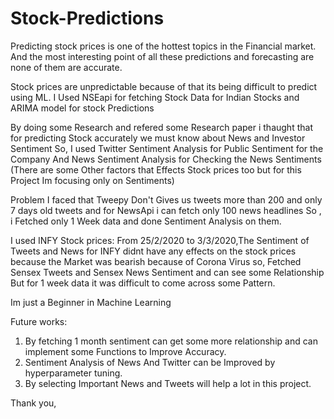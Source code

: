 # Stock-Predictions
Predicting stock prices is one of the hottest topics in the Financial market.
And the most interesting point of all these predictions and forecasting are none of them are accurate. 

Stock prices are unpredictable because of that its being difficult to predict using ML.
I Used NSEapi for fetching Stock Data for Indian Stocks and ARIMA model for stock Predictions 

By doing some Research and refered some Research paper i thaught that for predicting Stock accurately we must know about News and Investor Sentiment
So, I used Twitter Sentiment Analysis for Public Sentiment for the Company 
And News Sentiment Analysis for Checking the News Sentiments 
(There are some Other factors that Effects Stock prices too but for this Project Im focusing only on Sentiments)

Problem I faced that Tweepy Don't Gives us tweets more than 200 and only 7 days old tweets 
and for NewsApi i can fetch only 100 news headlines 
So , i Fetched only 1 Week data and done Sentiment Analysis on them.

I used INFY Stock prices:
From 25/2/2020 to 3/3/2020,The Sentiment of Tweets and News for INFY didnt have any effects on the stock prices because the Market was bearish because of Corona Virus so, Fetched Sensex Tweets and Sensex News Sentiment and can see some Relationship But for 1 week data it was difficult to come across some Pattern. 

Im just a Beginner in Machine Learning 

Future works:
1) By fetching 1 month sentiment can get some more relationship and can implement some Functions to Improve Accuracy.
2) Sentiment Analysis of News And Twitter can be Improved by hyperparameter tuning.
3) By selecting Important News and Tweets will help a lot in this project.

Thank you,


